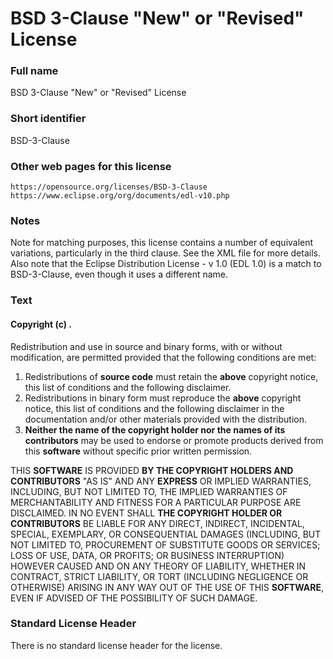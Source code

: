 # BSD 3-Clause "New" or "Revised" License

### Full name

BSD 3-Clause "New" or "Revised" License

### Short identifier

BSD-3-Clause

### Other web pages for this license

    https://opensource.org/licenses/BSD-3-Clause
    https://www.eclipse.org/org/documents/edl-v10.php

### Notes

Note for matching purposes, this license contains a number of equivalent variations, particularly in the third clause. See the XML file for more details. Also note that the Eclipse Distribution License - v 1.0 (EDL 1.0) is a match to BSD-3-Clause, even though it uses a different name.

### Text

#### Copyright (c) <year> <owner>.

Redistribution and use in source and binary forms, with or without modification, are permitted provided that the following conditions are met:

1. Redistributions of **source code** must retain the **above** copyright notice, this list of conditions and the following disclaimer.
2. Redistributions in binary form must reproduce the **above** copyright notice, this list of conditions and the following disclaimer in the documentation and/or other materials provided with the distribution.
3. **Neither the name of the copyright holder nor the names of its contributors** may be used to endorse or promote products derived from this **software** without specific prior written permission.

THIS **SOFTWARE** IS PROVIDED **BY THE COPYRIGHT HOLDERS AND CONTRIBUTORS** "AS IS" AND ANY **EXPRESS** OR IMPLIED WARRANTIES, INCLUDING, BUT NOT LIMITED TO, THE IMPLIED WARRANTIES OF MERCHANTABILITY AND FITNESS FOR A PARTICULAR PURPOSE ARE DISCLAIMED. IN NO EVENT SHALL **THE COPYRIGHT HOLDER OR CONTRIBUTORS** BE LIABLE FOR ANY DIRECT, INDIRECT, INCIDENTAL, SPECIAL, EXEMPLARY, OR CONSEQUENTIAL DAMAGES (INCLUDING, BUT NOT LIMITED TO, PROCUREMENT OF SUBSTITUTE GOODS OR SERVICES; LOSS OF USE, DATA, OR PROFITS; OR BUSINESS INTERRUPTION) HOWEVER CAUSED AND ON ANY THEORY OF LIABILITY, WHETHER IN CONTRACT, STRICT LIABILITY, OR TORT (INCLUDING NEGLIGENCE OR OTHERWISE) ARISING IN ANY WAY OUT OF THE USE OF THIS **SOFTWARE**, EVEN IF ADVISED OF THE POSSIBILITY OF SUCH DAMAGE.

### Standard License Header

There is no standard license header for the license.
